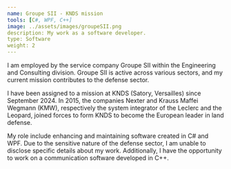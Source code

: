 ```yaml
---
name: Groupe SII - KNDS mission
tools: [C#, WPF, C++]
image: ../assets/images/groupeSII.png
description: My work as a software developer.
type: Software
weight: 2
---
```


I am employed by the service company Groupe SII within the Engineering and Consulting division. Groupe SII is active across various sectors, and my current mission contributes to the defense sector.

I have been assigned to a mission at KNDS (Satory, Versailles) since September 2024. In 2015, the companies Nexter and Krauss Maffei Wegmann (KMW), respectively the system integrator of the Leclerc and the Leopard, joined forces to form KNDS to become the European leader in land defense.

My role include enhancing and maintaining software created in C# and WPF. Due to the sensitive nature of the defense sector, I am unable to disclose specific details about my work. Additionally, I have the opportunity to work on a communication software developed in C++.